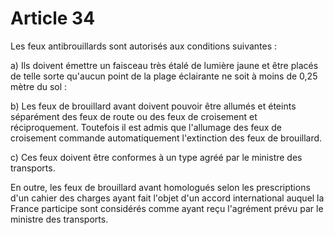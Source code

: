 # Article 34

Les feux antibrouillards sont autorisés aux conditions suivantes :

a) Ils doivent émettre un faisceau très étalé de lumière jaune et être placés de telle sorte qu'aucun point de la plage éclairante ne soit à moins de 0,25 mètre du sol :

b) Les feux de brouillard avant doivent pouvoir être allumés et éteints séparément des feux de route ou des feux de croisement et réciproquement. Toutefois il est admis que l'allumage des feux de croisement commande automatiquement l'extinction des feux de brouillard.

c) Ces feux doivent être conformes à un type agréé par le ministre des transports.

En outre, les feux de brouillard avant homologués selon les prescriptions d'un cahier des charges ayant fait l'objet d'un accord international auquel la France participe sont considérés comme ayant reçu l'agrément prévu par le ministre des transports.
